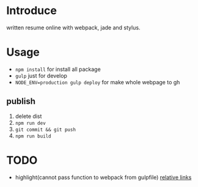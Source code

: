# Introduce 
written resume online with webpack, jade and stylus.

# Usage
* `npm install` for install all package
* `gulp` just for develop
* `NODE_ENV=production gulp deploy` for make whole webpage to gh 

## publish
1. delete dist
2. `npm run dev`
3. `git commit && git push`
4. `npm run build`

# TODO
* highlight(cannot pass function to webpack from gulpfile) [relative links](https://github.com/ampedandwired/html-webpack-plugin/issues/397) 